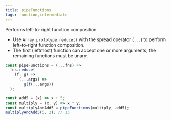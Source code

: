 ```yaml
---
title: pipeFunctions
tags: function,intermediate
---
```


Performs left-to-right function composition.

- Use `Array.prototype.reduce()` with the spread operator (`...`) to perform left-to-right function composition.
- The first (leftmost) function can accept one or more arguments; the remaining functions must be unary.

```js
const pipeFunctions = (...fns) =>
  fns.reduce(
    (f, g) =>
      (...args) =>
        g(f(...args))
  );
```

```js
const add5 = (x) => x + 5;
const multiply = (x, y) => x * y;
const multiplyAndAdd5 = pipeFunctions(multiply, add5);
multiplyAndAdd5(5, 2); // 15
```

